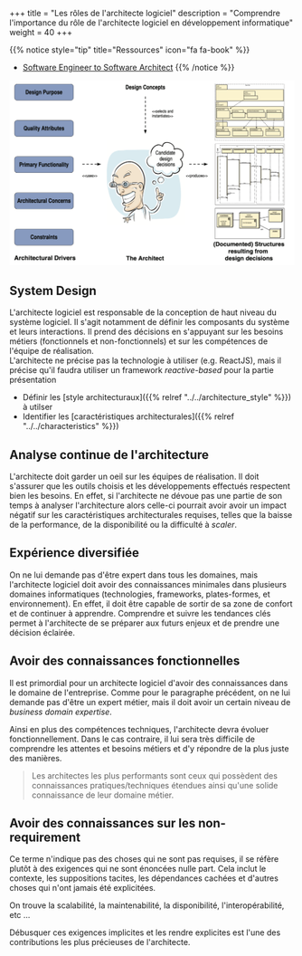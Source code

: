 +++
title = "Les rôles de l'architecte logiciel"
description = "Comprendre l'importance du rôle de l'architecte logiciel en développement informatique"
weight = 40
+++

{{% notice style="tip" title="Ressources" icon="fa fa-book" %}}

- [Software Engineer to Software Architect](https://medium.com/@yt-cloudwaydigital/from-software-developer-to-software-architect-roadmap-to-success-695951521d9)
  {{% /notice %}}

![architect role](images/architect_role.png)

## System Design

L'architecte logiciel est responsable de la conception de haut niveau du système logiciel. Il s'agit notamment de définir les composants du système et leurs interactions. Il prend des décisions en s'appuyant sur les besoins métiers (fonctionnels et non-fonctionnels) et sur les compétences de l'équipe de réalisation.  
L'architecte ne précise pas la technologie à utiliser (e.g. ReactJS), mais il précise qu'il faudra utiliser un framework _reactive-based_ pour la partie présentation

- Définir les [style architecturaux]({{% relref "../../architecture_style" %}}) à utilser
- Identifier les [caractéristiques architecturales]({{% relref "../../characteristics" %}})

## Analyse continue de l'architecture

L'architecte doit garder un oeil sur les équipes de réalisation. Il doit s'assurer que les outils choisis et les développements effectués respectent bien les besoins. En effet, si l'architecte ne dévoue pas une partie de son temps à analyser l'architecture alors celle-ci pourrait avoir avoir un impact négatif sur les caractéristiques architecturales requises, telles que la baisse de la performance, de la disponibilité ou la difficulté à _scaler_.

## Expérience diversifiée

On ne lui demande pas d'être expert dans tous les domaines, mais l'architecte logiciel doit avoir des connaissances minimales dans plusieurs domaines informatiques (technologies, frameworks, plates-formes, et environnement). En effet, il doit être capable de sortir de sa zone de confort et de continuer à apprendre. Comprendre et suivre les tendances clés permet à l'architecte de se préparer aux futurs enjeux et de prendre une décision éclairée.

## Avoir des connaissances fonctionnelles

Il est primordial pour un architecte logiciel d'avoir des connaissances dans le domaine de l'entreprise. Comme pour le paragraphe précédent, on ne lui demande pas d'être un expert métier, mais il doit avoir un certain niveau de _business domain expertise_.

Ainsi en plus des compétences techniques, l'architecte devra évoluer fonctionnellement. Dans le cas contraire, il lui sera très difficile de comprendre les attentes et besoins métiers et d'y répondre de la plus juste des manières.

> Les architectes les plus performants sont ceux qui possèdent des connaissances pratiques/techniques étendues ainsi qu'une solide connaissance de leur domaine métier.

## Avoir des connaissances sur les non-requirement

Ce terme n'indique pas des choses qui ne sont pas requises, il se réfère plutôt à des exigences qui ne sont énoncées nulle part.
Cela inclut le contexte, les suppositions tacites, les dépendances cachées et d'autres choses qui n'ont jamais été explicitées.

On trouve la scalabilité, la maintenabilité, la disponibilité, l'interopérabilité, etc ...

Débusquer ces exigences implicites et les rendre explicites est l'une des contributions les plus précieuses de l'architecte.
